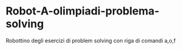 # Robot-A-olimpiadi-problema-solving
Robottino degli esercizi di problem solving con riga di comandi a,o,f
